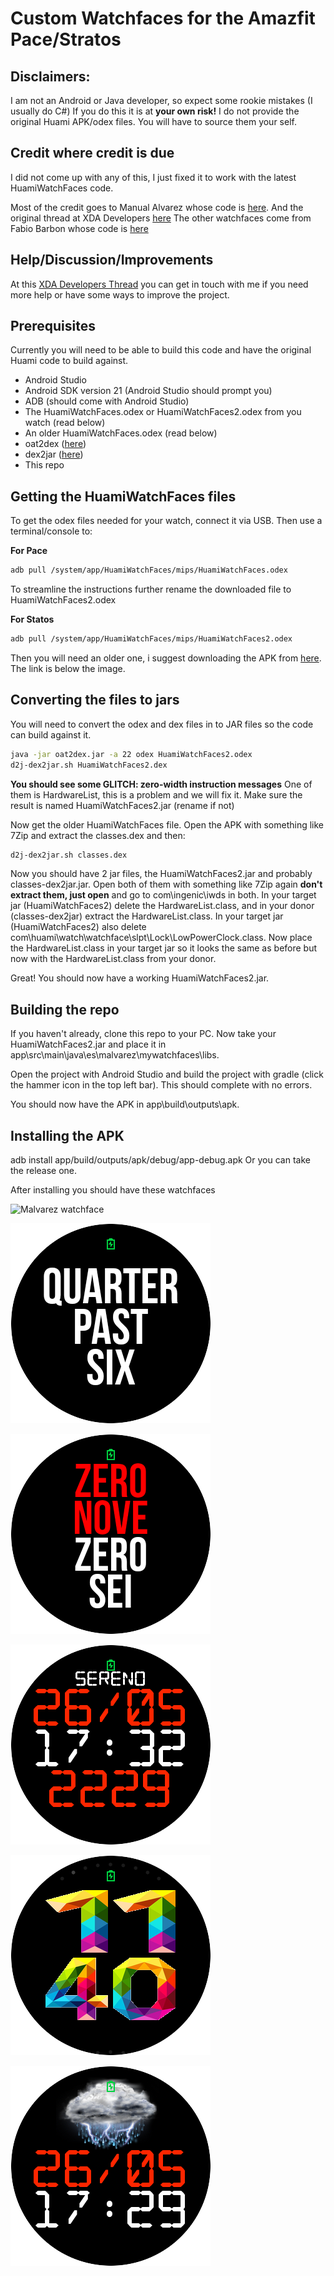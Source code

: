 # Custom Watchfaces for the Amazfit Pace/Stratos

## Disclaimers:
I am not an Android or Java developer, so expect some rookie mistakes (I usually do C#)
If you do this it is at **your own risk!**
I do not provide the original Huami APK/odex files. You will have to source them your self.

## Credit where credit is due
I did not come up with any of this, I just fixed it to work with the latest HuamiWatchFaces code.

Most of the credit goes to Manual Alvarez whose code is [here](https://github.com/manuel-alvarez-alvarez/malvarez-watchface).
And the original thread at XDA Developers [here](https://forum.xda-developers.com/smartwatch/amazfit/watchface-amazfit-watch-t3596912)
The other watchfaces come from Fabio Barbon whose code is [here](https://github.com/drbourbon/drbourbon-watchfaces)

## Help/Discussion/Improvements ##
At this [XDA Developers Thread](https://forum.xda-developers.com/smartwatch/amazfit/project-huamiwatchfaces-based-custom-t3760814) you can get in touch with me if you need more help or have some ways to improve the project.

## Prerequisites
Currently you will need to be able to build this code and have the original Huami code to build against.
- Android Studio
- Android SDK version 21 (Android Studio should prompt you)
- ADB (should come with Android Studio)
- The HuamiWatchFaces.odex or HuamiWatchFaces2.odex from you watch (read below)
- An older HuamiWatchFaces.odex (read below)
- oat2dex ([here](https://github.com/testwhat/SmaliEx))
- dex2jar ([here](https://github.com/pxb1988/dex2jar))
- This repo

## Getting the HuamiWatchFaces files
To get the odex files needed for your watch, connect it via USB.
Then use a terminal/console to:

**For Pace**
```sh
adb pull /system/app/HuamiWatchFaces/mips/HuamiWatchFaces.odex
```

To streamline the instructions further rename the downloaded file to HuamiWatchFaces2.odex

**For Statos**
```sh
adb pull /system/app/HuamiWatchFaces/mips/HuamiWatchFaces2.odex
```

Then you will need an older one, i suggest downloading the APK from [here](http://amazfitcentral.com/2017/08/19/amazfit-amazing-watch-faces/). The link is below the image.

## Converting the files to jars
You will need to convert the odex and dex files in to JAR files so the code can build against it.

```sh
java -jar oat2dex.jar -a 22 odex HuamiWatchFaces2.odex
d2j-dex2jar.sh HuamiWatchFaces2.dex
```

**You should see some GLITCH: zero-width instruction messages**
One of them is HardwareList, this is a problem and we will fix it.
Make sure the result is named HuamiWatchFaces2.jar (rename if not)

Now get the older HuamiWatchFaces file. Open the APK with something like 7Zip and extract the classes.dex and then:

```sh
d2j-dex2jar.sh classes.dex
```

Now you should have 2 jar files, the  HuamiWatchFaces2.jar and probably classes-dex2jar.jar.
Open both of them with something like 7Zip again **don't extract them, just open** and go to com\ingenic\iwds in both.
In your target jar (HuamiWatchFaces2) delete the HardwareList.class, and in your donor (classes-dex2jar) extract the HardwareList.class. 
In your target jar (HuamiWatchFaces2) also delete com\huami\watch\watchface\slpt\Lock\LowPowerClock.class.
Now place the HardwareList.class in your target jar so it looks the same as before but now with the HardwareList.class from your donor.

Great! You should now have a working HuamiWatchFaces2.jar.

## Building the repo ##
If you haven't already, clone this repo to your PC.
Now take your HuamiWatchFaces2.jar and place it in app\src\main\java\es\malvarez\mywatchfaces\libs.

Open the project with Android Studio and build the project with gradle (click the hammer icon in the top left bar).
This should complete with no errors.

You should now have the APK in app\build\outputs\apk.

## Installing the APK ##
adb install app/build/outputs/apk/debug/app-debug.apk 
Or you can take the release one.

After installing you should have these watchfaces

![Malvarez watchface](https://github.com/RavenLiquid/amazfit-watchfaces/raw/master/app/src/main/res/drawable-nodpi/preview_malvarez.png)

![Fuzzy Text](https://github.com/RavenLiquid/amazfit-watchfaces/raw/master/app/src/main/res/drawable-nodpi/preview_fuzzytext.png "")

![Text Time](https://github.com/RavenLiquid/amazfit-watchfaces/raw/master/app/src/main/res/drawable-nodpi/preview_texttime.png?raw=true "")

![Three Lines](https://github.com/RavenLiquid/amazfit-watchfaces/raw/master/app/src/main/res/drawable-nodpi/preview_threelines.png?raw=true "")

![Fancy Digits](https://github.com/RavenLiquid/amazfit-watchfaces/raw/master/app/src/main/res/drawable-nodpi/preview_hugetext.png?raw=true "")

![Big Weather](https://github.com/RavenLiquid/amazfit-watchfaces/raw/master/app/src/main/res/drawable-nodpi/preview_hugeweather.png?raw=true "")
